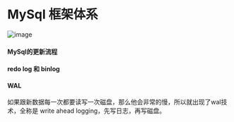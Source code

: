 # MySql 框架体系

![image](https://wx4.sinaimg.cn/large/005wgNfbgy1fza3qti418j30ob0i2jwk.jpg)



#### MySql的更新流程



#### redo log 和 binlog



#### WAL

如果跟新数据每一次都要读写一次磁盘，那么他会非常的慢，所以就出现了wal技术，全称是 write ahead logging，先写日志，再写磁盘。

